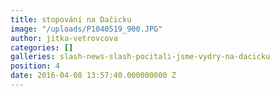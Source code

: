 ```yaml
---
title: stopování na Dačicku
image: "/uploads/P1040519_900.JPG"
author: jitka-vetrovcova
categories: []
galleries: slash-news-slash-pocitali-jsme-vydry-na-dacicku
position: 4
date: 2016-04-08 13:57:40.000000000 Z
---
```

